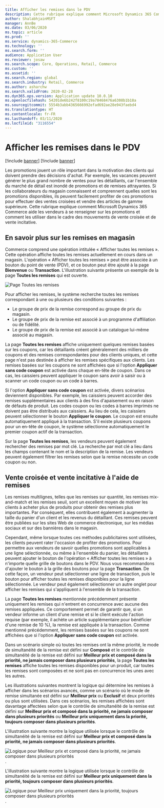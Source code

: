 ```yaml
---
title: Afficher les remises dans le PDV
description: Cette rubrique explique comment Microsoft Dynamics 365 Commerce aide les vendeurs à se renseigner sur les promotions et comment les utiliser dans le cadre des mouvements de vente croisée et de vente incitative.
author: ShalabhjainMSFT
manager: AnnBe
ms.date: 03/06/2020
ms.topic: article
ms.prod: ''
ms.service: dynamics-365-Commerce
ms.technology: ''
ms.search.form: ''
audience: Application User
ms.reviewer: josaw
ms.search.scope: Core, Operations, Retail, Commerce
ms.custom: ''
ms.assetid: ''
ms.search.region: global
ms.search.industry: Retail, Commerce
ms.author: asharchw
ms.search.validFrom: 2020-02-28
ms.dyn365.ops.version: Application update 10.0.10
ms.openlocfilehash: 54201de6b242f8100c19a78468476a6308b1b18a
ms.sourcegitcommit: 5554b3abb4365666992efad692ae28e943faebd4
ms.translationtype: HT
ms.contentlocale: fr-FR
ms.lasthandoff: 03/11/2020
ms.locfileid: "3116554"
---
```

# <a name="show-discounts-in-pos"></a>Afficher les remises dans le PDV

[!include [banner](includes/banner.md)]
[!include [banner](includes/preview-banner.md)]

Les promotions jouent un rôle important dans la motivation des clients qui doivent prendre des décisions d'achat. Par exemple, les vacances peuvent générer le plus grand nombre de ventes pour les détaillants, car l'ensemble du marché de détail est inondé de promotions et de remises attrayantes. Si les collaborateurs du magasin connaissent et comprennent quelles sont les promotions disponibles, ils peuvent facilement profiter de ces promotions pour effectuer des ventes croisées et vendre des articles de gamme supérieure. Cette rubrique explique comment Microsoft Dynamics 365 Commerce aide les vendeurs à se renseigner sur les promotions et comment les utiliser dans le cadre des mouvements de vente croisée et de vente incitative.

## <a name="learn-about-store-discounts"></a>En savoir plus sur les remises en magasin

Commerce comprend une opération intitulée « Afficher toutes les remises ». Cette opération affiche toutes les remises actuellement en cours dans un magasin. L'opération « Afficher toutes les remises » peut être associée à un bouton du point de vente (PDV), et ce bouton peut être ajouté à la page **Bienvenue** ou **Transaction**. L'illustration suivante présente un exemple de la page **Toutes les remises** qui est ouverte.

![Page Toutes les remises](./media/View_all_discounts.png "Page Toutes les remises")

Pour afficher les remises, le système recherche toutes les remises correspondant à une ou plusieurs des conditions suivantes :

- Le groupe de prix de la remise correspond au groupe de prix du magasin.
- Le groupe de prix de la remise est associé à un programme d'affiliation ou de fidélité.
- Le groupe de prix de la remise est associé à un catalogue lui-même associé au magasin.

La page **Toutes les remises** affiche uniquement quelques remises basées sur les coupons, car les détaillants créent généralement des milliers de coupons et des remises correspondantes pour des clients uniques, et cette page n'est pas destinée à afficher les remises spécifiques aux clients. Les remises basées sur les coupons ne sont affichées que si l'option **Appliquer sans code coupon** est activée dans chaque en-tête de coupon. Dans ce cas, les caissiers peuvent appliquer le coupon sans avoir à saisir ou à scanner un code coupon ou un code à barres.

Si l'option **Appliquer sans code coupon** est activée, divers scénarios deviennent disponibles. Par exemple, les caissiers peuvent accorder des remises supplémentaires aux clients à des fins d'apaisement ou en raison de défauts de produit. Les codes coupon ou les codes à barres imprimés ne doivent pas être distribués aux caissiers. Au lieu de cela, les caissiers peuvent sélectionner le bouton **Appliquer le coupon**. Le coupon est ensuite automatiquement appliqué à la transaction. S'il existe plusieurs coupons pour un en-tête de coupon, le système sélectionne automatiquement le premier coupon actif de la transaction.

Sur la page **Toutes les remises**, les vendeurs peuvent également rechercher des remises par mot clé. La recherche par mot clé a lieu dans les champs contenant le nom et la description de la remise. Les vendeurs peuvent également filtrer les remises selon que la remise nécessite un code coupon ou non.

## <a name="cross-sell-and-upsell-by-using-discounts"></a>Vente croisée et vente incitative à l'aide de remises

Les remises multilignes, telles que les remises sur quantité, les remises mix-and-match et les remises seuil, sont un excellent moyen de motiver les clients à acheter plus de produits pour obtenir des remises plus importantes. Par conséquent, elles contribuent également à augmenter la taille du panier d'un client et les revenus du détaillant. Ces remises peuvent être publiées sur les sites Web de commerce électronique, sur les médias sociaux et sur des bannières dans le magasin.

Cependant, même lorsque toutes ces méthodes publicitaires sont utilisées, les clients peuvent rater l'occasion de profiter des promotions. Pour permettre aux vendeurs de savoir quelles promotions sont applicables à une ligne sélectionnée, ou même à l'ensemble du panier, les détaillants peuvent ajouter le bouton de l'opération « Afficher toutes les remises » à n'importe quelle grille de boutons dans le PDV. Nous vous recommandons d'ajouter le bouton à la grille des boutons pour la page **Transaction**. De cette façon, un vendeur peut sélectionner une ligne de transaction, puis le bouton pour afficher toutes les remises disponibles pour la ligne sélectionnée. Le vendeur peut également sélectionner un autre onglet pour afficher les remises qui s'appliquent à l'ensemble de la transaction.

La page **Toutes les remises** mentionnée précédemment présente uniquement les remises qui n'entrent en concurrence avec aucune des remises appliquées. Ce comportement permet de garantir que, si un vendeur informe un client d'une remise et si le client exécute l'action requise (par exemple, il achète un article supplémentaire pour bénéficier d'une remise de 10 %), la remise est appliquée à la transaction. Comme mentionné précédemment, les remises basées sur les coupons ne sont affichées que si l'option **Appliquer sans code coupon** est activée.

Dans un scénario simple où toutes les remises ont la même priorité, le mode de simultanéité de la remise est défini sur **Composé** et le contrôle de simultanéité de la remise est défini sur **Meilleur prix et composé dans la priorité, ne jamais composer dans plusieurs priorités**, la page **Toutes les remises** affiche toutes les remises disponibles pour un produit, car toutes les remises sont composées et ne sont pas en concurrence les unes avec les autres.

Les illustrations suivantes montrent la logique qui détermine les remises à afficher dans les scénarios avancés, comme un scénario où le mode de remise simultanée est défini sur **Meilleur prix** ou **Exclusif** et deux priorités ou plus sont utilisées. Dans ces scénarios, les remises affichées sont davantage affectées selon que le contrôle de simultanéité de la remise est défini sur **Meilleur prix et composé dans la priorité, ne jamais composer dans plusieurs priorités** ou **Meilleur prix uniquement dans la priorité, toujours composer dans plusieurs priorités**.

L'illustration suivante montre la logique utilisée lorsque le contrôle de simultanéité de la remise est défini sur **Meilleur prix et composé dans la priorité, ne jamais composer dans plusieurs priorités**.

![Logique pour Meilleur prix et composé dans la priorité, ne jamais composer dans plusieurs priorités](./media/Model_1.png "Logique pour Meilleur prix et composé dans la priorité, ne jamais composer dans plusieurs priorités.").

L'illustration suivante montre la logique utilisée lorsque le contrôle de simultanéité de la remise est défini sur **Meilleur prix uniquement dans la priorité, toujours composer dans plusieurs priorités**.

![Logique pour Meilleur prix uniquement dans la priorité, toujours composer dans plusieurs priorités](./media/Model_2.png "Logique pour Meilleur prix uniquement dans la priorité, toujours composer dans plusieurs priorités").
